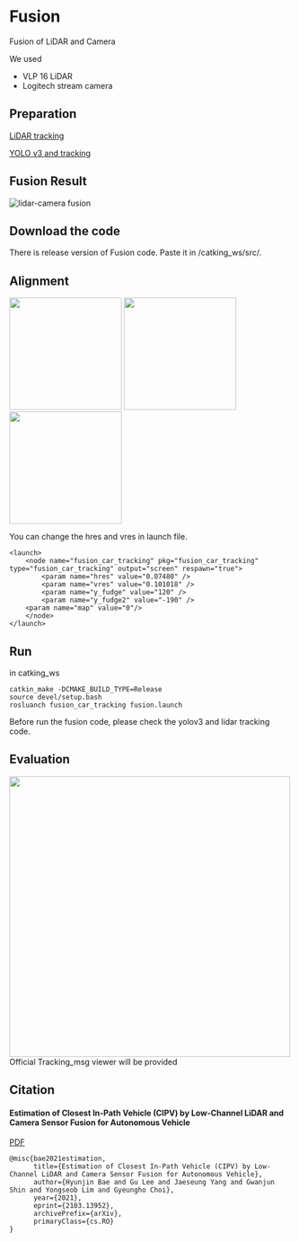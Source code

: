 # Fusion
Fusion of LiDAR and Camera 

We used
- VLP 16 LiDAR 
- Logitech stream camera

## Preparation
[LiDAR tracking](https://github.com/DGIST-ARTIV/Lidar)

[YOLO v3 and tracking](https://github.com/DGIST-ARTIV/VISION/tree/master/%EA%B0%9D%EC%B2%B4)

## Fusion Result 
![lidar-camera fusion](https://user-images.githubusercontent.com/42258047/112603687-b03d3680-8e58-11eb-8b0b-a8c307c6f01a.gif)

## Download the code
There is release version of Fusion code.
Paste it in /catking_ws/src/.

## Alignment

<img src = "https://user-images.githubusercontent.com/42258047/112604286-4bcea700-8e59-11eb-976a-e8c7d83d2989.png" width="200px"> <img src = "https://user-images.githubusercontent.com/42258047/112604280-4a9d7a00-8e59-11eb-9646-d51eba01009e.png" width="200px"> <img src = "https://user-images.githubusercontent.com/42258047/112604283-4b361080-8e59-11eb-8ba0-ac3882bee252.png" width="200px">

You can change the hres and vres in launch file. 

```
<launch>
    <node name="fusion_car_tracking" pkg="fusion_car_tracking" type="fusion_car_tracking" output="screen" respawn="true">
        <param name="hres" value="0.07480" />
        <param name="vres" value="0.101018" />
        <param name="y_fudge" value="120" />
        <param name="y_fudge2" value="-190" />
	<param name="map" value="0"/>
    </node>
</launch>
```

## Run 
in catking_ws

```
catkin_make -DCMAKE_BUILD_TYPE=Release
source devel/setup.bash
rosluanch fusion_car_tracking fusion.launch
```

Before run the fusion code, please check the yolov3 and lidar tracking code.


## Evaluation

<img src = "https://user-images.githubusercontent.com/25432456/112658768-121c9100-8e97-11eb-9724-2a191fafa971.png" width="500px">
Official Tracking_msg viewer will be provided


## Citation
#### Estimation of Closest In-Path Vehicle (CIPV) by Low-Channel LiDAR and Camera Sensor Fusion for Autonomous Vehicle
[PDF](https://arxiv.org/pdf/2103.13952.pdf)

```
@misc{bae2021estimation,
      title={Estimation of Closest In-Path Vehicle (CIPV) by Low-Channel LiDAR and Camera Sensor Fusion for Autonomous Vehicle}, 
      author={Hyunjin Bae and Gu Lee and Jaeseung Yang and Gwanjun Shin and Yongseob Lim and Gyeungho Choi},
      year={2021},
      eprint={2103.13952},
      archivePrefix={arXiv},
      primaryClass={cs.RO}
}
```
